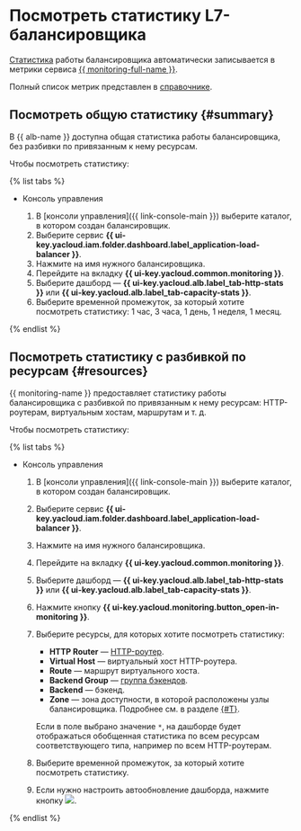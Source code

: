 # Посмотреть статистику L7-балансировщика

[Статистика](../concepts/application-load-balancer.md#stats) работы балансировщика автоматически записывается в метрики сервиса [{{ monitoring-full-name }}](../../monitoring/).

Полный список метрик представлен в [справочнике](../metrics.md).

## Посмотреть общую статистику {#summary}

В {{ alb-name }} доступна общая статистика работы балансировщика, без разбивки по привязанным к нему ресурсам.

Чтобы посмотреть статистику:

{% list tabs %}

- Консоль управления

  1. В [консоли управления]({{ link-console-main }}) выберите каталог, в котором создан балансировщик.
  1. Выберите сервис **{{ ui-key.yacloud.iam.folder.dashboard.label_application-load-balancer }}**.
  1. Нажмите на имя нужного балансировщика.
  1. Перейдите на вкладку **{{ ui-key.yacloud.common.monitoring }}**.
  1. Выберите дашборд — **{{ ui-key.yacloud.alb.label_tab-http-stats }}** или **{{ ui-key.yacloud.alb.label_tab-capacity-stats }}**.
  1. Выберите временной промежуток, за который хотите посмотреть статистику: 1 час, 3 часа, 1 день, 1 неделя, 1 месяц.

{% endlist %}

## Посмотреть статистику с разбивкой по ресурсам {#resources}

{{ monitoring-name }} предоставляет статистику работы балансировщика с разбивкой по привязанным к нему ресурсам: HTTP-роутерам, виртуальным хостам, маршрутам и т. д.

Чтобы посмотреть статистику:

{% list tabs %}

- Консоль управления

  1. В [консоли управления]({{ link-console-main }}) выберите каталог, в котором создан балансировщик.
  1. Выберите сервис **{{ ui-key.yacloud.iam.folder.dashboard.label_application-load-balancer }}**.
  1. Нажмите на имя нужного балансировщика.
  1. Перейдите на вкладку **{{ ui-key.yacloud.common.monitoring }}**.
  1. Выберите дашборд — **{{ ui-key.yacloud.alb.label_tab-http-stats }}** или **{{ ui-key.yacloud.alb.label_tab-capacity-stats }}**.
  1. Нажмите кнопку **{{ ui-key.yacloud.monitoring.button_open-in-monitoring }}**.
  1. Выберите ресурсы, для которых хотите посмотреть статистику:

     * **HTTP Router** — [HTTP-роутер](../concepts/http-router.md).
     * **Virtual Host** — виртуальный хост HTTP-роутера.
     * **Route** — маршрут виртуального хоста.
     * **Backend Group** — [группа бэкендов](../concepts/backend-group.md).
     * **Backend** — бэкенд.
     * **Zone** — зона доступности, в которой расположены узлы балансировщика. Подробнее см. в разделе [{#T}](../concepts/application-load-balancer.md#lb-location).

     Если в поле выбрано значение `*`, на дашборде будет отображаться обобщенная статистика по всем ресурсам соответствующего типа, например по всем HTTP-роутерам.

  1. Выберите временной промежуток, за который хотите посмотреть статистику.
  1. Если нужно настроить автообновление дашборда, нажмите кнопку ![](../../_assets/console-icons/arrow-rotate-right.svg).

{% endlist %}
